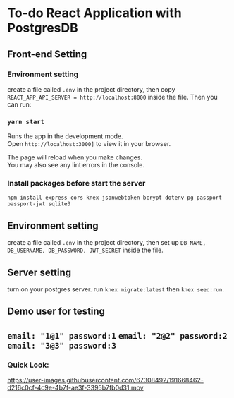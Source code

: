 # To-do React Application with PostgresDB

## Front-end Setting

### Environment setting

create a file called `.env` in the project directory, then copy `REACT_APP_API_SERVER = http://localhost:8000` inside the file. Then you can run:

### `yarn start`

Runs the app in the development mode.\
Open `http://localhost:3000]` to view it in your browser.

The page will reload when you make changes.\
You may also see any lint errors in the console.


### Install packages before start the server

`npm install express cors knex jsonwebtoken bcrypt dotenv pg passport passport-jwt sqlite3`

## Environment setting

create a file called `.env` in the project directory, then set up `DB_NAME, DB_USERNAME, DB_PASSWORD, JWT_SECRET` inside the file.

## Server setting

turn on your postgres server.
run `knex migrate:latest` then `knex seed:run`.

## Demo user for testing

`email: "1@1" password:1` `email: "2@2" password:2` `email: "3@3" password:3`
----
### Quick Look:
https://user-images.githubusercontent.com/67308492/191668462-d216c0cf-4c9e-4b7f-ae3f-3395b7fb0d31.mov
